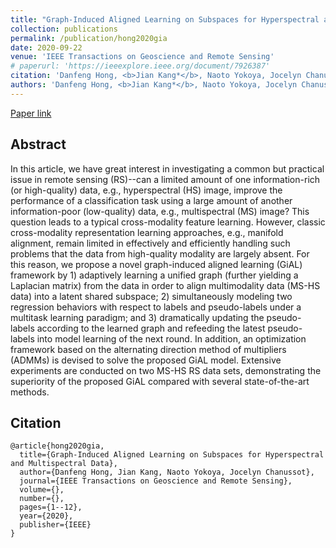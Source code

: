 ```yaml
---
title: "Graph-Induced Aligned Learning on Subspaces for Hyperspectral and Multispectral Data"
collection: publications
permalink: /publication/hong2020gia
date: 2020-09-22
venue: 'IEEE Transactions on Geoscience and Remote Sensing'
# paperurl: 'https://ieeexplore.ieee.org/document/7926387'
citation: 'Danfeng Hong, <b>Jian Kang*</b>, Naoto Yokoya, Jocelyn Chanussot. "Graph-Induced Aligned Learning on Subspaces for Hyperspectral and Multispectral Data". In IEEE Transactions on Geoscience and Remote Sensing, 2020.'
authors: 'Danfeng Hong, <b>Jian Kang*</b>, Naoto Yokoya, Jocelyn Chanussot'
---
```


<!-- ###### Jingqing Zhang and Piyawat Lertvittayakumjorn contributed equally to this project. -->

[Paper link](https://ieeexplore.ieee.org/document/9204461)

<!-- Code and more: [Github](https://github.com/JingqingZ/KG4ZeroShotText) -->

## Abstract
In this article, we have great interest in investigating a common but practical issue in remote sensing (RS)--can a limited amount of one information-rich (or high-quality) data, e.g., hyperspectral (HS) image, improve the performance of a classification task using a large amount of another information-poor (low-quality) data, e.g., multispectral (MS) image? This question leads to a typical cross-modality feature learning. However, classic cross-modality representation learning approaches, e.g., manifold alignment, remain limited in effectively and efficiently handling such problems that the data from high-quality modality are largely absent. For this reason, we propose a novel graph-induced aligned learning (GiAL) framework by 1) adaptively learning a unified graph (further yielding a Laplacian matrix) from the data in order to align multimodality data (MS-HS data) into a latent shared subspace; 2) simultaneously modeling two regression behaviors with respect to labels and pseudo-labels under a multitask learning paradigm; and 3) dramatically updating the pseudo-labels according to the learned graph and refeeding the latest pseudo-labels into model learning of the next round. In addition, an optimization framework based on the alternating direction method of multipliers (ADMMs) is devised to solve the proposed GiAL model. Extensive experiments are conducted on two MS-HS RS data sets, demonstrating the superiority of the proposed GiAL compared with several state-of-the-art methods.
## Citation
```
@article{hong2020gia,
  title={Graph-Induced Aligned Learning on Subspaces for Hyperspectral and Multispectral Data},
  author={Danfeng Hong, Jian Kang, Naoto Yokoya, Jocelyn Chanussot},
  journal={IEEE Transactions on Geoscience and Remote Sensing},
  volume={},
  number={},
  pages={1--12},
  year={2020},
  publisher={IEEE}
}
```


